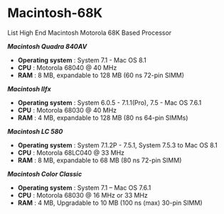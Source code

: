 # Macintosh-68K
List High End Macintosh Motorola 68K Based Processor

***Macintosh Quadra 840AV***

* **Operating system** : System 7.1 - Mac OS 8.1
* **CPU**              : Motorola 68040 @ 40 MHz
* **RAM**              : 8 MB, expandable to 128 MB (60 ns 72-pin SIMM)

***Macintosh IIfx***

* **Operating system** : System 6.0.5 - 7.1.1(Pro), 7.5 - Mac OS 7.6.1
* **CPU**              : Motorola 68030 @ 40 MHz
* **RAM**              : 4 MB, expandable to 128 MB (80 ns 64-pin SIMMs)

***Macintosh LC 580***

* **Operating system** : System 7.1.2P - 7.5.1, System 7.5.3 to Mac OS 8.1
* **CPU**              : Motorola 68LC040 @ 33 MHz
* **RAM**              : 8 MB, expandable to 68 MB (80 ns 72-pin SIMM)

***Macintosh Color Classic***

* **Operating system** : System 7.1 – Mac OS 7.6.1
* **CPU**              : Motorola 68030 @ 16 MHz or 33 MHz
* **RAM**              : 4 MB, Upgradable to 10 MB (100 ns (max) 30-pin SIMM)
